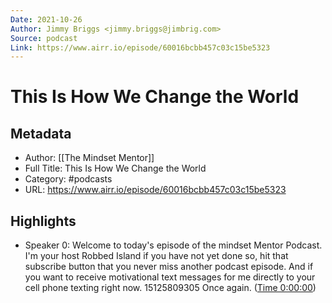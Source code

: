 ```yaml
---
Date: 2021-10-26
Author: Jimmy Briggs <jimmy.briggs@jimbrig.com>
Source: podcast
Link: https://www.airr.io/episode/60016bcbb457c03c15be5323
---
```

# This Is How We Change the World

## Metadata
- Author: [[The Mindset Mentor]]
- Full Title: This Is How We Change the World
- Category: #podcasts
- URL: https://www.airr.io/episode/60016bcbb457c03c15be5323

## Highlights
- Speaker 0: Welcome to today's episode of the mindset Mentor Podcast. I'm your host Robbed Island if you have not yet done so, hit that subscribe button that you never miss another podcast episode. And if you want to receive motivational text messages for me directly to your cell phone texting right now. 15125809305 Once again. ([Time 0:00:00](https://www.airr.io/quote/6001fd35f34dae0c0830e9b3))
